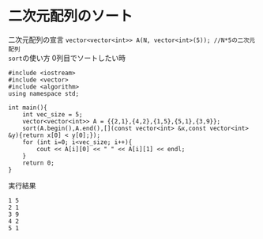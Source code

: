 # 二次元配列のソート 
二次元配列の宣言 `vector<vector<int>> A(N, vector<int>(5)); //N*5の二次元配列`   
`sort`の使い方 
0列目でソートしたい時  

    #include <iostream>
    #include <vector>
    #include <algorithm>
    using namespace std;

    int main(){
        int vec_size = 5;
        vector<vector<int>> A = {{2,1},{4,2},{1,5},{5,1},{3,9}};
        sort(A.begin(),A.end(),[](const vector<int> &x,const vector<int> &y){return x[0] < y[0];});
        for (int i=0; i<vec_size; i++){
            cout << A[i][0] << " " << A[i][1] << endl;
        }
        return 0;
    }
    
実行結果

    1 5
    2 1
    3 9
    4 2
    5 1 
